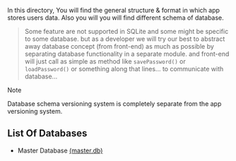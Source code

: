 In this directory, You will find the general structure & format in which app stores users data. Also you will you will find different schema of database.

> Some feature are not supported in SQLite and some might be specific to some database. but as a developer we will try our best to abstract away database concept (from front-end) as much as possible by separating database functionality in a separate module. and front-end will just call as simple as method like `savePassword()` or `loadPassword()` or something along that lines... to communicate with database...

> [!NOTE]
> Database schema versioning system is completely separate from the app versioning system.

## List Of Databases

- Master Database [(master.db)](master.db/README.md)
